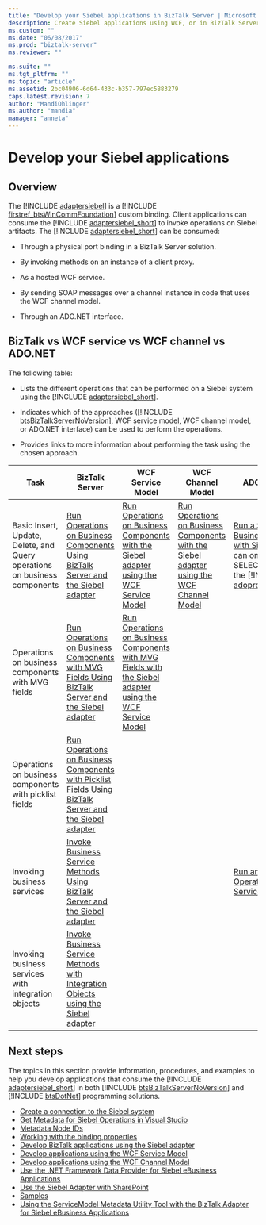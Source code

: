 ```yaml
---
title: "Develop your Siebel applications in BizTalk Server | Microsoft Docs"
description: Create Siebel applications using WCF, or in BizTalk Server with the BizTalk Adapter Pack (BAP)
ms.custom: ""
ms.date: "06/08/2017"
ms.prod: "biztalk-server"
ms.reviewer: ""

ms.suite: ""
ms.tgt_pltfrm: ""
ms.topic: "article"
ms.assetid: 2bc04906-6d64-433c-b357-797ec5883279
caps.latest.revision: 7
author: "MandiOhlinger"
ms.author: "mandia"
manager: "anneta"
---
```

# Develop your Siebel applications

## Overview
The [!INCLUDE [adaptersiebel](../../includes/adaptersiebel-md.md)] is a [!INCLUDE [firstref_btsWinCommFoundation](../../includes/firstref-btswincommfoundation-md.md)] custom binding. Client applications can consume the [!INCLUDE [adaptersiebel_short](../../includes/adaptersiebel-short-md.md)] to invoke operations on Siebel artifacts. The [!INCLUDE [adaptersiebel_short](../../includes/adaptersiebel-short-md.md)] can be consumed:  
  
-   Through a physical port binding in a BizTalk Server solution.  
  
-   By invoking methods on an instance of a client proxy.  
  
-   As a hosted WCF service.  
  
-   By sending SOAP messages over a channel instance in code that uses the WCF channel model.  
  
-   Through an ADO.NET interface.  
  
## BizTalk vs WCF service vs WCF channel vs ADO.NET
 The following table:  
  
- Lists the different operations that can be performed on a Siebel system using the [!INCLUDE [adaptersiebel_short](../../includes/adaptersiebel-short-md.md)].  
  
- Indicates which of the approaches ([!INCLUDE [btsBizTalkServerNoVersion](../../includes/btsbiztalkservernoversion-md.md)], WCF service model, WCF channel model, or ADO.NET interface) can be used to perform the operations.  
  
- Provides links to more information about performing the task using the chosen approach.  
  
|                                   Task                                    |                                                                                       BizTalk Server                                                                                        |                                                                                    WCF Service Model                                                                                    |                                                                              WCF Channel Model                                                                               |                                                                                                                               ADO.NET Interface                                                                                                                               |
|---------------------------------------------------------------------------|---------------------------------------------------------------------------------------------------------------------------------------------------------------------------------------------|-----------------------------------------------------------------------------------------------------------------------------------------------------------------------------------------|------------------------------------------------------------------------------------------------------------------------------------------------------------------------------|-------------------------------------------------------------------------------------------------------------------------------------------------------------------------------------------------------------------------------------------------------------------------------|
| Basic Insert, Update, Delete, and Query operations on business components |              [Run Operations on Business Components Using BizTalk Server and the Siebel adapter](run-operations-on-business-components-using-the-siebel-adapter-in-biztalk.md)              |     [Run Operations on Business Components with the Siebel adapter using the WCF Service Model](run-operations-on-business-components-with-the-siebel-adapter-using-wcf-service.md)     | [Run Operations on Business Components with the Siebel adapter using the WCF Channel Model](run-tasks-on-business-components-with-the-siebel-adapter-using-a-wcf-channel.md) | [Run a SELECT Query on Business Components with Siebel](run-a-select-query-on-business-components-with-siebel.md) <strong>Note:</strong>  You can only perform a SELECT operation using the [!INCLUDE [adoprovidersiebelshort](../../includes/adoprovidersiebelshort-md.md)]. |
|             Operations on business components with MVG fields             |   [Run Operations on Business Components with MVG Fields Using BizTalk Server and the Siebel adapter](run-operations-on-business-components-with-mvg-fields-using-the-siebel-adapter.md)    | [Run Operations on Business Components with MVG Fields with the Siebel adapter using the WCF Service Model](work-with-mvp-fields-using-the-siebel-adapter-and-the-wcf-service-model.md) |                                                                                                                                                                              |                                                                                                                                                                                                                                                                               |
|          Operations on business components with picklist fields           | [Run Operations on Business Components with Picklist Fields Using BizTalk Server and the Siebel adapter](run-tasks-on-business-components-with-picklist-fields-using-the-siebel-adapter.md) |                                                                                                                                                                                         |                                                                                                                                                                              |                                                                                                                                                                                                                                                                               |
|                        Invoking business services                         |                [Invoke Business Service Methods Using BizTalk Server and the Siebel adapter](invoke-business-service-methods-using-biztalk-server-and-the-siebel-adapter.md)                |                                                                                                                                                                                         |                                                                                                                                                                              |                                                                           [Run an EXECUTE Operation on Business Services with Siebel](run-an-execute-operation-on-business-services-with-siebel.md)                                                                           |
|            Invoking business services with integration objects            |           [Invoke Business Service Methods with Integration Objects using the Siebel adapter](run-business-service-methods-with-integration-objects-using-the-siebel-adapter.md)            |                                                                                                                                                                                         |                                                                                                                                                                              |                                                                                                                                                                                                                                                                               |

## Next steps  
 The topics in this section provide information, procedures, and examples to help you develop applications that consume the [!INCLUDE [adaptersiebel_short](../../includes/adaptersiebel-short-md.md)] in both [!INCLUDE [btsBizTalkServerNoVersion](../../includes/btsbiztalkservernoversion-md.md)] and [!INCLUDE [btsDotNet](../../includes/btsdotnet-md.md)] programming solutions. 

- [Create a connection to the Siebel system](create-a-connection-to-the-siebel-system.md)
- [Get Metadata for Siebel Operations in Visual Studio](get-metadata-for-siebel-operations-in-visual-studio.md)
- [Metadata Node IDs](metadata-node-ids1.md)
- [Working with the binding properties](read-about-biztalk-adapter-for-siebel-binding-properties.md)
- [Develop BizTalk applications using the Siebel adapter](develop-biztalk-applications-using-the-siebel-adapter.md)
- [Develop applications using the WCF Service Model](develop-siebel-applications-using-the-wcf-service-model.md)
- [Develop applications using the WCF Channel Model](develop-siebel-applications-using-the-wcf-channel-model3.md)
- [Use the .NET Framework Data Provider for Siebel eBusiness Applications](use-the-net-framework-data-provider-for-siebel-ebusiness-applications.md)
- [Use the Siebel Adapter with SharePoint](use-the-siebel-adapter-with-sharepoint.md)
- [Samples](samples-for-the-siebel-adapter.md)
- [Using the ServiceModel Metadata Utility Tool with the BizTalk Adapter for Siebel eBusiness Applications](use-the-servicemodel-metadata-utility-with-the-siebel-adapter.md)